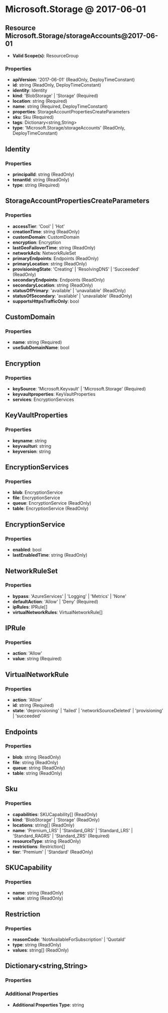 # Microsoft.Storage @ 2017-06-01

## Resource Microsoft.Storage/storageAccounts@2017-06-01
* **Valid Scope(s)**: ResourceGroup
### Properties
* **apiVersion**: '2017-06-01' (ReadOnly, DeployTimeConstant)
* **id**: string (ReadOnly, DeployTimeConstant)
* **identity**: Identity
* **kind**: 'BlobStorage' | 'Storage' (Required)
* **location**: string (Required)
* **name**: string (Required, DeployTimeConstant)
* **properties**: StorageAccountPropertiesCreateParameters
* **sku**: Sku (Required)
* **tags**: Dictionary<string,String>
* **type**: 'Microsoft.Storage/storageAccounts' (ReadOnly, DeployTimeConstant)

## Identity
### Properties
* **principalId**: string (ReadOnly)
* **tenantId**: string (ReadOnly)
* **type**: string (Required)

## StorageAccountPropertiesCreateParameters
### Properties
* **accessTier**: 'Cool' | 'Hot'
* **creationTime**: string (ReadOnly)
* **customDomain**: CustomDomain
* **encryption**: Encryption
* **lastGeoFailoverTime**: string (ReadOnly)
* **networkAcls**: NetworkRuleSet
* **primaryEndpoints**: Endpoints (ReadOnly)
* **primaryLocation**: string (ReadOnly)
* **provisioningState**: 'Creating' | 'ResolvingDNS' | 'Succeeded' (ReadOnly)
* **secondaryEndpoints**: Endpoints (ReadOnly)
* **secondaryLocation**: string (ReadOnly)
* **statusOfPrimary**: 'available' | 'unavailable' (ReadOnly)
* **statusOfSecondary**: 'available' | 'unavailable' (ReadOnly)
* **supportsHttpsTrafficOnly**: bool

## CustomDomain
### Properties
* **name**: string (Required)
* **useSubDomainName**: bool

## Encryption
### Properties
* **keySource**: 'Microsoft.Keyvault' | 'Microsoft.Storage' (Required)
* **keyvaultproperties**: KeyVaultProperties
* **services**: EncryptionServices

## KeyVaultProperties
### Properties
* **keyname**: string
* **keyvaulturi**: string
* **keyversion**: string

## EncryptionServices
### Properties
* **blob**: EncryptionService
* **file**: EncryptionService
* **queue**: EncryptionService (ReadOnly)
* **table**: EncryptionService (ReadOnly)

## EncryptionService
### Properties
* **enabled**: bool
* **lastEnabledTime**: string (ReadOnly)

## NetworkRuleSet
### Properties
* **bypass**: 'AzureServices' | 'Logging' | 'Metrics' | 'None'
* **defaultAction**: 'Allow' | 'Deny' (Required)
* **ipRules**: IPRule[]
* **virtualNetworkRules**: VirtualNetworkRule[]

## IPRule
### Properties
* **action**: 'Allow'
* **value**: string (Required)

## VirtualNetworkRule
### Properties
* **action**: 'Allow'
* **id**: string (Required)
* **state**: 'deprovisioning' | 'failed' | 'networkSourceDeleted' | 'provisioning' | 'succeeded'

## Endpoints
### Properties
* **blob**: string (ReadOnly)
* **file**: string (ReadOnly)
* **queue**: string (ReadOnly)
* **table**: string (ReadOnly)

## Sku
### Properties
* **capabilities**: SKUCapability[] (ReadOnly)
* **kind**: 'BlobStorage' | 'Storage' (ReadOnly)
* **locations**: string[] (ReadOnly)
* **name**: 'Premium_LRS' | 'Standard_GRS' | 'Standard_LRS' | 'Standard_RAGRS' | 'Standard_ZRS' (Required)
* **resourceType**: string (ReadOnly)
* **restrictions**: Restriction[]
* **tier**: 'Premium' | 'Standard' (ReadOnly)

## SKUCapability
### Properties
* **name**: string (ReadOnly)
* **value**: string (ReadOnly)

## Restriction
### Properties
* **reasonCode**: 'NotAvailableForSubscription' | 'QuotaId'
* **type**: string (ReadOnly)
* **values**: string[] (ReadOnly)

## Dictionary<string,String>
### Properties
### Additional Properties
* **Additional Properties Type**: string

